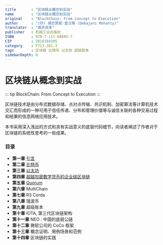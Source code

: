 ```yaml
---
title       : "区块链从概念到实战"
name        : "区块链从概念到实战"
original    : "BlockChain: From Concept to Execution"
author      : "(印) 德巴贾妮·莫汉蒂 (Debajani Mohanty)"
translator  : "维京资本"
publisher   : 机械工业出版社
ISBN        : 978-7-111-60685-7
CIP         : 2018184395
category    : F713.361.3
tags        : 区块链 比特币 以太坊 超级账本
sidebarDepth: 0
---
```


区块链从概念到实战
===============

<BookInfo/>

::: tip
BlockChain: From Concept to Execution
:::

区块链技术是由分布式数据存储、点对点传输、共识机制、加密算法等计算机技术交汇而形成的一种可用于信任传递、分布和管理价值等与诚信关联的各种交易过程和结果的信息网络应用技术。

本书采用深入浅出的方式和具有实战意义的底层代码细节，向读者阐述了作者对于区块链的系统性思考的一些成果。

### 目录

- **第一章** [引言](./chapter01.md)
- **第二章** [比特币](./chapter02.md)
- **第三章** [以太坊](./chapter03.md)
- **第四章** [超越加密数字货币的企业级区块链](./chapter04.md)
- **第五章** [Quorum](./chapter05.md)
- **第六章** MultiChain
- **第七章** R3 Corda
- **第八章** 瑞波币
- **第九章** 超级账本
- **第十章** IOTA, 第三代区块链架构
- **第十一章** NEO : 中国的底层公链
- **第十二章** 微软公司的 CoCo 框架
- **第十三章** 概念证明、用例场景和范例
- **第十四章** 区块链的实践
